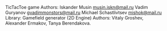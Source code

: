 TicTacToe game
Authors:
Iskander Musin musin.iskn@mail.ru
Vadim Guryanov gvadimmonstors@mail.ru
Michael Schastlivtsev mishok@mail.ru
Library: Gamefield generator (2D Engine) 
Authors: Vitaly Groshev, Alexander Ermakov, Tanya Berendakova.
